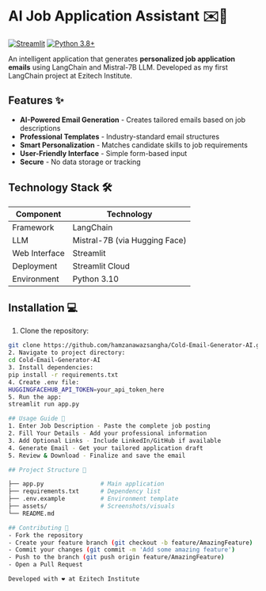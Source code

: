 # AI Job Application Assistant ✉️🤖

[![Streamlit](https://static.streamlit.io/badges/streamlit_badge_black_white.svg)]([https://your-app-url.streamlit.app/](https://cold-email-generator-ai.streamlit.app/))
[![Python 3.8+](https://img.shields.io/badge/Python-3.8%2B-blue.svg)](https://www.python.org/downloads/)

An intelligent application that generates **personalized job application emails** using LangChain and Mistral-7B LLM. Developed as my first LangChain project at Ezitech Institute.

## Features ✨

- **AI-Powered Email Generation** - Creates tailored emails based on job descriptions
- **Professional Templates** - Industry-standard email structures
- **Smart Personalization** - Matches candidate skills to job requirements
- **User-Friendly Interface** - Simple form-based input
- **Secure** - No data storage or tracking

## Technology Stack 🛠️

| Component          | Technology |
|--------------------|------------|
| Framework          | LangChain  |
| LLM                | Mistral-7B (via Hugging Face) |
| Web Interface      | Streamlit  |
| Deployment         | Streamlit Cloud |
| Environment        | Python 3.10 |

## Installation 💻

1. Clone the repository:
```bash
git clone https://github.com/hamzanawazsangha/Cold-Email-Generator-AI.git
2. Navigate to project directory:
cd Cold-Email-Generator-AI
3. Install dependencies:
pip install -r requirements.txt
4. Create .env file:
HUGGINGFACEHUB_API_TOKEN=your_api_token_here
5. Run the app:
streamlit run app.py

## Usage Guide 📝
1. Enter Job Description - Paste the complete job posting
2. Fill Your Details - Add your professional information
3. Add Optional Links - Include LinkedIn/GitHub if available
4. Generate Email - Get your tailored application draft
5. Review & Download - Finalize and save the email

## Project Structure 📂

├── app.py                # Main application
├── requirements.txt      # Dependency list
├── .env.example          # Environment template
├── assets/               # Screenshots/visuals
└── README.md

## Contributing 🤝
- Fork the repository
- Create your feature branch (git checkout -b feature/AmazingFeature)
- Commit your changes (git commit -m 'Add some amazing feature')
- Push to the branch (git push origin feature/AmazingFeature)
- Open a Pull Request

Developed with ❤️ at Ezitech Institute
